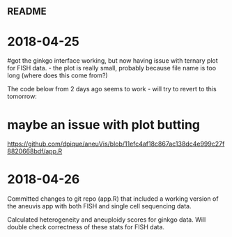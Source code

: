 ## README

# 2018-04-25
#got the ginkgo interface working, but now having issue with ternary plot for FISH data. - 
the plot is really small, probably because file name is too long (where does this come from?)

The code below from 2 days ago seems to work - will try to revert to this tomorrow:
# maybe an issue with plot butting
https://github.com/dpique/aneuVis/blob/11efc4af18c867ac138dc4e999c27f8820668bdf/app.R

# 2018-04-26

Committed changes to git repo (app.R) that included a working version of the aneuvis app with both FISH and single cell sequencing data.

Calculated heterogeneity and aneuploidy scores for ginkgo data. Will double check correctness of these stats for FISH data.